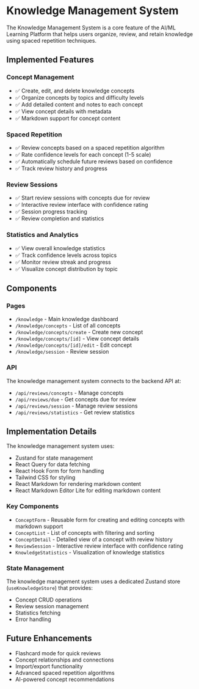 # Knowledge Management System

The Knowledge Management System is a core feature of the AI/ML Learning Platform that helps users organize, review, and retain knowledge using spaced repetition techniques.

## Implemented Features

### Concept Management
- ✅ Create, edit, and delete knowledge concepts
- ✅ Organize concepts by topics and difficulty levels
- ✅ Add detailed content and notes to each concept
- ✅ View concept details with metadata
- ✅ Markdown support for concept content

### Spaced Repetition
- ✅ Review concepts based on a spaced repetition algorithm
- ✅ Rate confidence levels for each concept (1-5 scale)
- ✅ Automatically schedule future reviews based on confidence
- ✅ Track review history and progress

### Review Sessions
- ✅ Start review sessions with concepts due for review
- ✅ Interactive review interface with confidence rating
- ✅ Session progress tracking
- ✅ Review completion and statistics

### Statistics and Analytics
- ✅ View overall knowledge statistics
- ✅ Track confidence levels across topics
- ✅ Monitor review streak and progress
- ✅ Visualize concept distribution by topic

## Components

### Pages
- `/knowledge` - Main knowledge dashboard
- `/knowledge/concepts` - List of all concepts
- `/knowledge/concepts/create` - Create new concept
- `/knowledge/concepts/[id]` - View concept details
- `/knowledge/concepts/[id]/edit` - Edit concept
- `/knowledge/session` - Review session

### API
The knowledge management system connects to the backend API at:
- `/api/reviews/concepts` - Manage concepts
- `/api/reviews/due` - Get concepts due for review
- `/api/reviews/session` - Manage review sessions
- `/api/reviews/statistics` - Get review statistics

## Implementation Details

The knowledge management system uses:
- Zustand for state management
- React Query for data fetching
- React Hook Form for form handling
- Tailwind CSS for styling
- React Markdown for rendering markdown content
- React Markdown Editor Lite for editing markdown content

### Key Components
- `ConceptForm` - Reusable form for creating and editing concepts with markdown support
- `ConceptList` - List of concepts with filtering and sorting
- `ConceptDetail` - Detailed view of a concept with review history
- `ReviewSession` - Interactive review interface with confidence rating
- `KnowledgeStatistics` - Visualization of knowledge statistics

### State Management
The knowledge management system uses a dedicated Zustand store (`useKnowledgeStore`) that provides:
- Concept CRUD operations
- Review session management
- Statistics fetching
- Error handling

## Future Enhancements
- Flashcard mode for quick reviews
- Concept relationships and connections
- Import/export functionality
- Advanced spaced repetition algorithms
- AI-powered concept recommendations